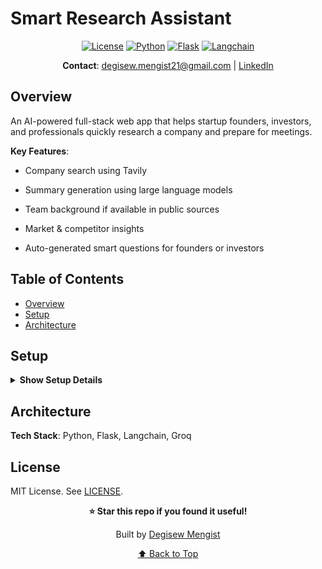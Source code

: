 # Smart Research Assistant

<div align="center">

[![License](https://img.shields.io/badge/License-MIT-blue.svg)](LICENSE)
[![Python](https://img.shields.io/badge/Python-3.12+-blue.svg)](https://python.org)
[![Flask](https://img.shields.io/badge/Flask-3.1+-blue.svg)](https://flask.palletsprojects.com)
[![Langchain](https://img.shields.io/badge/Langchain-3.0+-green.svg)](https://www.langchain.com/)

**Contact**: [degisew.mengist21@gmail.com](mailto:degisew.mengist21@gmail.com) | [LinkedIn](https://linkedin.com/in/degisew-mengist)

</div>

## Overview

An AI-powered full-stack web app that helps startup founders, investors, and professionals quickly research a company and prepare for meetings.

**Key Features**:

- Company search using Tavily

- Summary generation using large language models

- Team background if available in public sources

- Market & competitor insights

- Auto-generated smart questions for founders or investors

## Table of Contents

- [Overview](#overview)
- [Setup](#setup)
- [Architecture](#architecture)

## Setup

<details>
<summary><strong>Show Setup Details</strong></summary>

### Prerequisites

- Python 3.10+
- uv 0.7+
- Langchain 3+
- Git 2.30+

### Instructions

1. **Clone the Repository**:

   ```bash
   git clone https://github.com/degisew/smart_research_assistant.git
   cd event_ticksmart_research_assistant
   ```

2. **Configure Environment**:

   ```bash
   Create a .env file with-in your root project directory and store secure values.
   ```

   Example `.env`:

   ```bash
   # API Keys
    TAVILY_API_KEY=your_key
    GROQ_API_KEY=your_key
   ```

   - **Local Development**:

     ```bash
      # lInstall uv
      curl -Ls https://astral.sh/uv/install.sh | sh

      # If you have pipx installed n your system,
      pipx install uv

      # create virtual environment
      uv venv       # Creates a virtual environment
      uv pip sync   # Installs dependencies from pyproject.toml

      uv run main.py # run the flask app
     ```

   **Access**: [http://127.0.0.1:5000/](http://127.0.0.1:5000/)

</details>

## Architecture

**Tech Stack**:
Python, Flask, Langchain, Groq

## License

MIT License. See [LICENSE](LICENSE).

<div align="center">

**⭐ Star this repo if you found it useful!**

Built by [Degisew Mengist](https://github.com/degisew)

[⬆ Back to Top](#smart-research-assistant)

</div>
